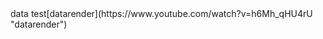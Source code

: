 <question source="ques1" />
data test[datarender](https://www.youtube.com/watch?v=h6Mh_qHU4rU "datarender")<grouped-questions source="GroupQ-1" /><question source="g" /><inline-video source="https://www.youtube.com/embed/h6Mh_qHU4rU" width="auto" height="auto" />